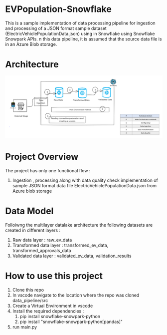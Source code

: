 # EVPopulation-Snowflake

This is a sample implementation of data processing pipeline for ingestion and processing of a JSON format sample dataset (ElectricVehiclePopulationData.json) using in Snowflake using Snowflake Snowpark APIs. n this data pipeline, it is assumed that the source data file is in an Azure Blob storage.

# Architecture

<img src=https://github.com/reacharnab330/EVPopulation-Snowflake/blob/main/solution_arch_snf.PNG>

# Project Overview

The project has only one functional flow :
1. Ingestion , processing along with data quality check implementation of sample JSON format data file ElectricVehiclePopulationData.json from Azure blob storage

# Data Model

Folloiwng the multilayer datalake architecture the following datasets are created in different layers :

1. Raw data layer         : raw_ev_data
2. Transformed data layer : transformed_ev_data, transformed_approvals_data
3. Validated data layer   : validated_ev_data, validation_results

# How to use this project

1. Clone this repo
2. In vscode navigate to the location where the repo was cloned data_pipeline/src
3. Create a Virtual Environment in vscode 
4. Install the required dependencies :
     1. pip install snowflake-snowpark-python
     2. pip install "snowflake-snowpark-python[pandas]"
6. run main.py
